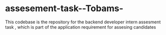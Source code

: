 # assesement-task--Tobams-
This codebase is the repository for the backend developer intern assesment task , which is part of the application requirement for assesing candidates
